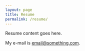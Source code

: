 ```yaml
---
layout: page
title: Resume
permalink: /resume/
---
```


Resume content goes here.

My e-mail is [email@something.com](mailto:email@something.com).